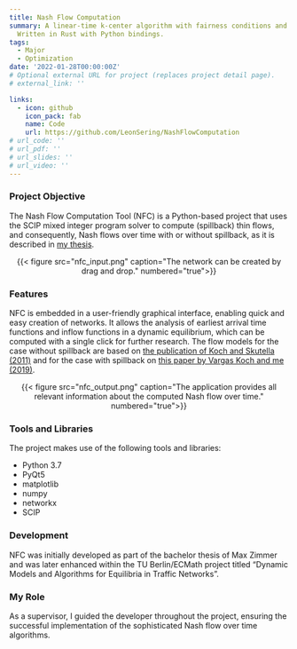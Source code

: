 ```yaml
---
title: Nash Flow Computation
summary: A linear-time k-center algorithm with fairness conditions and worst-case guarantees that is very fast in practice.
  Written in Rust with Python bindings.
tags:
  - Major
  - Optimization
date: '2022-01-28T00:00:00Z'
# Optional external URL for project (replaces project detail page).
# external_link: ''

links:
  - icon: github
    icon_pack: fab
    name: Code
    url: https://github.com/LeonSering/NashFlowComputation
# url_code: ''
# url_pdf: ''
# url_slides: ''
# url_video: ''
---
```

### Project Objective
The Nash Flow Computation Tool (NFC) is a Python-based project that uses the SCIP mixed integer program solver
to compute (spillback) thin flows, and consequently, Nash flows over time with or without spillback, as it is
described in [my thesis](/publication/sering-2020-diss).

<center>{{< figure src="nfc_input.png" caption="The network can be created by drag and drop." numbered="true">}}</center>

### Features
NFC is embedded in a user-friendly graphical interface, enabling quick and easy creation of networks.
It allows the analysis of earliest arrival time functions and inflow functions in a dynamic equilibrium, which can be
computed with a single click for further research.
The flow models for the case without spillback are based on [the publication of Koch and Skutella (2011)](https://doi.org/10.1007/s00224-010-9299-y) and for the case with spillback on [this paper by Vargas Koch and me (2019)](/publication/sering-2019-spillback).

<center>{{< figure src="nfc_output.png" caption="The application provides all relevant information about the computed Nash flow over time." numbered="true">}}</center>

### Tools and Libraries
The project makes use of the following tools and libraries:
- Python 3.7
- PyQt5
- matplotlib
- numpy
- networkx
- SCIP

### Development
NFC was initially developed as part of the bachelor thesis of Max Zimmer and was later enhanced within the TU Berlin/ECMath
project titled “Dynamic Models and Algorithms for Equilibria in Traffic Networks”.

### My Role
As a supervisor, I guided the developer throughout the project, ensuring the successful implementation of the sophisticated Nash flow over time algorithms.
